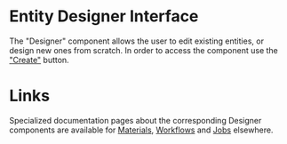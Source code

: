# Entity Designer Interface

The "Designer" component allows the user to edit existing entities, or design new ones from scratch. In order to access the component use the ["Create"](../actions/create.md) button.

# Links

Specialized documentation pages about the corresponding Designer components are available for [Materials](/materials-designer/overview.md), [Workflows](/workflow-designer/overview.md) and [Jobs](/jobs-designer/overview.md) elsewhere.
